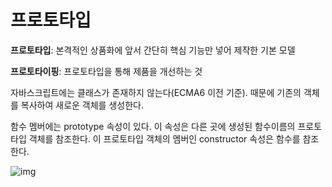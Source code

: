 # 프로토타입

**프로토타입**: 본격적인 상품화에 앞서 간단히 핵심 기능만 넣어 제작한 기본 모델

**프로토타이핑**: 프로토타입을 통해 제품을 개선하는 것

자바스크립트에는 클래스가 존재하지 않는다(ECMA6 이전 기준). 때문에 기존의 객체를 복사하여 새로운 객체를 생성한다.

함수 멤버에는 prototype 속성이 있다. 이 속성은 다른 곳에 생성된 함수이름의 프로토타입 객체를 참조한다. 이 프로토타입 객체의 멤버인 constructor 속성은 함수를 참조한다.

 ![img](http://www.nextree.co.kr/content/images/2016/09/hjkwon-140324-prototype-11.png) 
